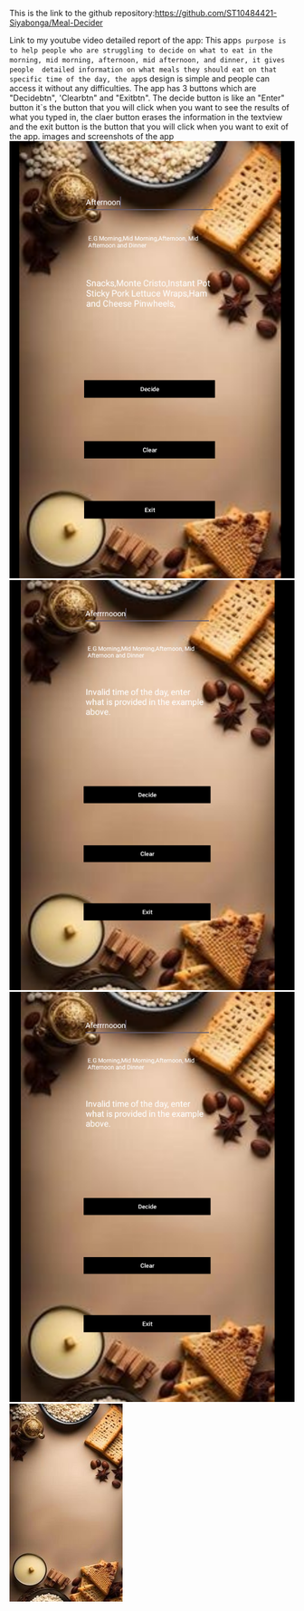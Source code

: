 This is the link to the github repository:https://github.com/ST10484421-Siyabonga/Meal-Decider

Link to my youtube video
detailed report of the app: This app`s purpose is to help people who are struggling to decide on what to eat in the morning, mid morning, afternoon, mid afternoon, and dinner, it gives people  detailed information on what meals they should eat on that specific time of the day, the app`s design is simple and people can access it without any difficulties. The app has 3 buttons which are "Decidebtn", 'Clearbtn" and "Exitbtn". The decide button is like an "Enter" button it`s the button that you will click when you want to see the results of what you typed in, the claer button erases the information in the textview and the exit button is the button that you will click when you want to exit of the app. 
images and screenshots of the app
![image alt](https://github.com/ST10484421-Siyabonga/Meal-Decider/blob/811c4e170220496aa5e2521a8559430b4e87e1ed/Screenshot%202025-04-02%20161350.png)
![image alt](https://github.com/ST10484421-Siyabonga/Meal-Decider/blob/811c4e170220496aa5e2521a8559430b4e87e1ed/Screenshot%202025-04-02%20161432.png)
![image alt](https://github.com/ST10484421-Siyabonga/Meal-Decider/blob/811c4e170220496aa5e2521a8559430b4e87e1ed/Screenshot%202025-04-02%20161432.png)
![image alt](https://github.com/ST10484421-Siyabonga/Meal-Decider/blob/811c4e170220496aa5e2521a8559430b4e87e1ed/mealpic.jpg)
